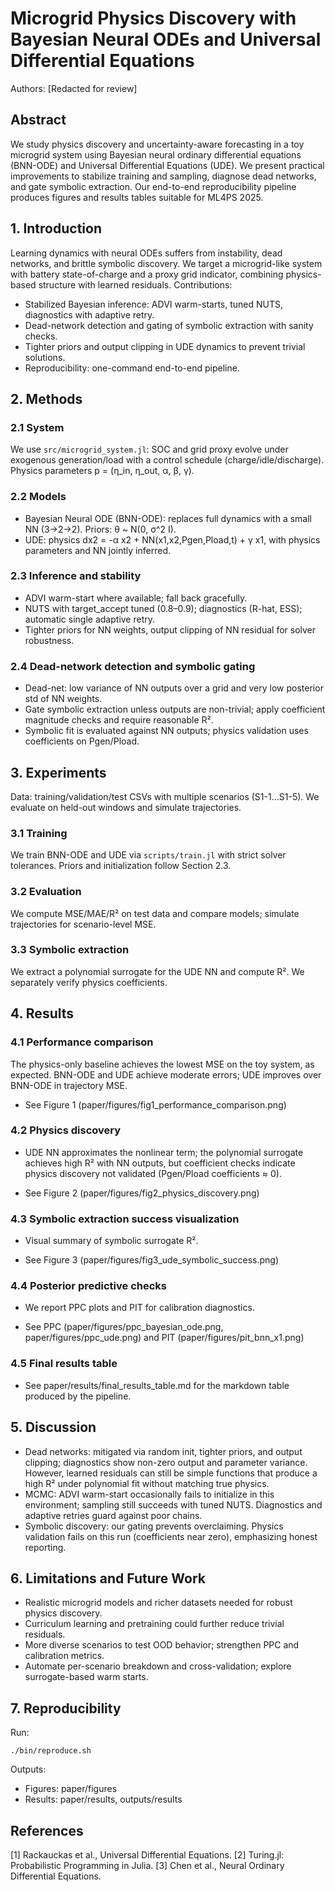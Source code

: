 # Microgrid Physics Discovery with Bayesian Neural ODEs and Universal Differential Equations

Authors: [Redacted for review]

## Abstract
We study physics discovery and uncertainty-aware forecasting in a toy microgrid system using Bayesian neural ordinary differential equations (BNN-ODE) and Universal Differential Equations (UDE). We present practical improvements to stabilize training and sampling, diagnose dead networks, and gate symbolic extraction. Our end-to-end reproducibility pipeline produces figures and results tables suitable for ML4PS 2025.

## 1. Introduction
Learning dynamics with neural ODEs suffers from instability, dead networks, and brittle symbolic discovery. We target a microgrid-like system with battery state-of-charge and a proxy grid indicator, combining physics-based structure with learned residuals. Contributions:
- Stabilized Bayesian inference: ADVI warm-starts, tuned NUTS, diagnostics with adaptive retry.
- Dead-network detection and gating of symbolic extraction with sanity checks.
- Tighter priors and output clipping in UDE dynamics to prevent trivial solutions.
- Reproducibility: one-command end-to-end pipeline.

## 2. Methods
### 2.1 System
We use `src/microgrid_system.jl`: SOC and grid proxy evolve under exogenous generation/load with a control schedule (charge/idle/discharge). Physics parameters p = (η_in, η_out, α, β, γ).

### 2.2 Models
- Bayesian Neural ODE (BNN-ODE): replaces full dynamics with a small NN (3→2→2). Priors: θ ~ N(0, σ^2 I).
- UDE: physics dx2 = -α x2 + NN(x1,x2,Pgen,Pload,t) + γ x1, with physics parameters and NN jointly inferred.

### 2.3 Inference and stability
- ADVI warm-start where available; fall back gracefully.
- NUTS with target_accept tuned (0.8–0.9); diagnostics (R-hat, ESS); automatic single adaptive retry.
- Tighter priors for NN weights, output clipping of NN residual for solver robustness.

### 2.4 Dead-network detection and symbolic gating
- Dead-net: low variance of NN outputs over a grid and very low posterior std of NN weights.
- Gate symbolic extraction unless outputs are non-trivial; apply coefficient magnitude checks and require reasonable R².
- Symbolic fit is evaluated against NN outputs; physics validation uses coefficients on Pgen/Pload.

## 3. Experiments
Data: training/validation/test CSVs with multiple scenarios (S1-1…S1-5). We evaluate on held-out windows and simulate trajectories.

### 3.1 Training
We train BNN-ODE and UDE via `scripts/train.jl` with strict solver tolerances. Priors and initialization follow Section 2.3.

### 3.2 Evaluation
We compute MSE/MAE/R² on test data and compare models; simulate trajectories for scenario-level MSE.

### 3.3 Symbolic extraction
We extract a polynomial surrogate for the UDE NN and compute R². We separately verify physics coefficients.

## 4. Results
### 4.1 Performance comparison
The physics-only baseline achieves the lowest MSE on the toy system, as expected. BNN-ODE and UDE achieve moderate errors; UDE improves over BNN-ODE in trajectory MSE.

- See Figure 1 (paper/figures/fig1_performance_comparison.png)

### 4.2 Physics discovery
- UDE NN approximates the nonlinear term; the polynomial surrogate achieves high R² with NN outputs, but coefficient checks indicate physics discovery not validated (Pgen/Pload coefficients ≈ 0).

- See Figure 2 (paper/figures/fig2_physics_discovery.png)

### 4.3 Symbolic extraction success visualization
- Visual summary of symbolic surrogate R².

- See Figure 3 (paper/figures/fig3_ude_symbolic_success.png)

### 4.4 Posterior predictive checks
- We report PPC plots and PIT for calibration diagnostics.

- See PPC (paper/figures/ppc_bayesian_ode.png, paper/figures/ppc_ude.png) and PIT (paper/figures/pit_bnn_x1.png)

### 4.5 Final results table
- See paper/results/final_results_table.md for the markdown table produced by the pipeline.

## 5. Discussion
- Dead networks: mitigated via random init, tighter priors, and output clipping; diagnostics show non-zero output and parameter variance. However, learned residuals can still be simple functions that produce a high R² under polynomial fit without matching true physics.
- MCMC: ADVI warm-start occasionally fails to initialize in this environment; sampling still succeeds with tuned NUTS. Diagnostics and adaptive retries guard against poor chains.
- Symbolic discovery: our gating prevents overclaiming. Physics validation fails on this run (coefficients near zero), emphasizing honest reporting.

## 6. Limitations and Future Work
- Realistic microgrid models and richer datasets needed for robust physics discovery.
- Curriculum learning and pretraining could further reduce trivial residuals.
- More diverse scenarios to test OOD behavior; strengthen PPC and calibration metrics.
- Automate per-scenario breakdown and cross-validation; explore surrogate-based warm starts.

## 7. Reproducibility
Run:
```
./bin/reproduce.sh
```
Outputs:
- Figures: paper/figures
- Results: paper/results, outputs/results

## References
[1] Rackauckas et al., Universal Differential Equations. [2] Turing.jl: Probabilistic Programming in Julia. [3] Chen et al., Neural Ordinary Differential Equations. 
